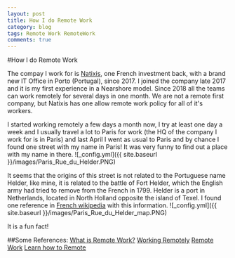 ```yaml
---
layout: post
title: How I do Remote Work
category: blog
tags: Remote Work RemoteWork 
comments: true
---
```

#How I do Remote Work

The compay I work for is [Natixis](https://www.natixis.com/), one French investment back, with a brand new IT Office in Porto (Portugal), since 2017. I joined the company late 2017 and it is my first experience in a Nearshore model. Since 2018 all the teams can work remotely for several days in one month. We are not a remote first company, but Natixis has one allow remote work policy for all of it's workers.

I started working remotely a few days a month now, I try at least one day a week and
I usually travel a lot to Paris for work (the HQ of the company I work for is in Paris) and last April I went as usual to Paris and by chance I found one street with my name in Paris! It was very funny to find out a place with my name in there.
![_config.yml]({{ site.baseurl }}/images/Paris_Rue_du_Helder.PNG)

It seems that the origins of this street is not related to the Portuguese name Helder, like mine, it is related to the battle of Fort Helder, which the English army had tried to remove from the French in 1799. Helder is a port in Netherlands, located in North Holland opposite the island of Texel. I found one reference in [French wikipedia](https://fr.wikipedia.org/wiki/Rue_du_Helder) with this information.
![_config.yml]({{ site.baseurl }}/images/Paris_Rue_du_Helder_map.PNG)

It is a fun fact!

##Some References:
[What is Remote Work?](https://dev.to/_justirma/what-is-remote-work-what-you-should-know-about-it-in-2019-1ojj)
[Working Remotely](https://dev.to/epicosity/working-remotely-when-your-team-is-in-the-office-3b14)
[Remote Work](https://dev.to/ben/the-best-remote-work-is-delightfully-unglamorous-4h5f)
[Learn how to Remote](https://medium.com/cesarafonso/learning-how-to-work-from-home-1937a75be4bf)

